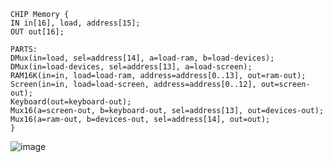     CHIP Memory {
    IN in[16], load, address[15];
    OUT out[16];

    PARTS:
    DMux(in=load, sel=address[14], a=load-ram, b=load-devices);
    DMux(in=load-devices, sel=address[13], a=load-screen);
    RAM16K(in=in, load=load-ram, address=address[0..13], out=ram-out);
    Screen(in=in, load=load-screen, address=address[0..12], out=screen-out);
    Keyboard(out=keyboard-out);
    Mux16(a=screen-out, b=keyboard-out, sel=address[13], out=devices-out);
    Mux16(a=ram-out, b=devices-out, sel=address[14], out=out);
    }

  ![image](https://github.com/user-attachments/assets/43c21c44-71bb-45cb-adf7-88b647483fe5)


